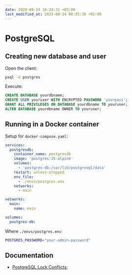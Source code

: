 ```yaml
---
date: 2020-08-24 16:24:31 +03:00
last_modified_at: 2023-08-24 08:35:30 +03:00
---
```


# PostgreSQL

## Creating new database and user

Open the client:

```sh
psql -U postgres
```

Execute:

```sql
CREATE DATABASE yourdbname;
CREATE USER youruser WITH ENCRYPTED PASSWORD 'yourpass';
GRANT ALL PRIVILEGES ON DATABASE yourdbname TO youruser;
ALTER DATABASE yourdbname OWNER TO youruser;
```

## Running in a Docker container

Setup for `docker-compose.yaml`:

```yaml
services:
  postgresdb:
    container_name: postgresdb
    image: 'postgres:15-alpine'
    volumes:
      - 'postgres-db:/var/lib/postgresql/data'
    restart: unless-stopped
    env_file:
      - ./envs/postgres.env
    networks:
      - main

networks:
  main:
    name: main

volumes:
  postgres-db:
```

Where `./envs/postgres.env`:

```sh
POSTGRES_PASSWORD="your-admin-password"
```

## Documentation

- [PostgreSQL Lock Conflicts](https://pglocks.org/);
